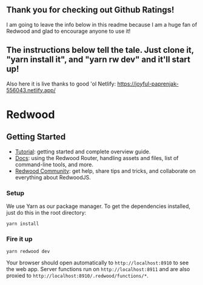 ## Thank you for checking out Github Ratings!

I am going to leave the info below in this readme because I am a huge fan of Redwood and glad to encourage anyone to use it!

## The instructions below tell the tale. Just clone it, "yarn install it", and "yarn rw dev" and it'll start up!

Also here it is live thanks to good 'ol Netlify: https://joyful-paprenjak-556043.netlify.app/





# Redwood
## Getting Started
- [Tutorial](https://redwoodjs.com/docs/tutorial): getting started and complete overview guide.
- [Docs](https://redwoodjs.com/docs/introduction): using the Redwood Router, handling assets and files, list of command-line tools, and more.
- [Redwood Community](https://community.redwoodjs.com): get help, share tips and tricks, and collaborate on everything about RedwoodJS.

### Setup

We use Yarn as our package manager. To get the dependencies installed, just do this in the root directory:

```terminal
yarn install
```

### Fire it up

```terminal
yarn redwood dev
```

Your browser should open automatically to `http://localhost:8910` to see the web app. Server functions run on `http://localhost:8911` and are also proxied to `http://localhost:8910/.redwood/functions/*`.
